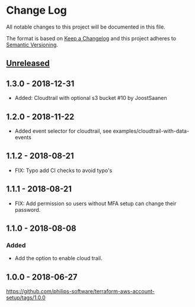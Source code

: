 # Change Log
All notable changes to this project will be documented in this file.

The format is based on [Keep a Changelog](http://keepachangelog.com/)
and this project adheres to [Semantic Versioning](http://semver.org/).

## [Unreleased]

## 1.3.0 - 2018-12-31
- Added: Cloudtrail with optional s3 bucket #10 by JoostSaanen

## 1.2.0 - 2018-11-22
- Added event selector for cloudtrail, see examples/cloudtrail-with-data-events

## 1.1.2 - 2018-08-21
- FIX: Typo add CI checks to avoid typo's

## 1.1.1 - 2018-08-21
- FIX: Add permission so users without MFA setup can change their password.

## 1.1.0 - 2018-08-08
### Added
- Add the option to enable cloud trail.

## 1.0.0 - 2018-06-27
https://github.com/philips-software/terraform-aws-account-setup/tags/1.0.0

[Unreleased]: https://github.com/philips-software/terraform-aws-account-setup/compare/1.2.0...HEAD
[1.2.0]: https://github.com/philips-software/terraform-aws-account-setup/compare/1.1.2...1.2.0
[1.1.2]: https://github.com/philips-software/terraform-aws-account-setup/compare/1.1.1...1.1.2
[1.1.1]: https://github.com/philips-software/terraform-aws-account-setup/compare/1.1.0...1.1.1
[1.1.0]: https://github.com/philips-software/terraform-aws-account-setup/compare/1.0.0...1.1.0
